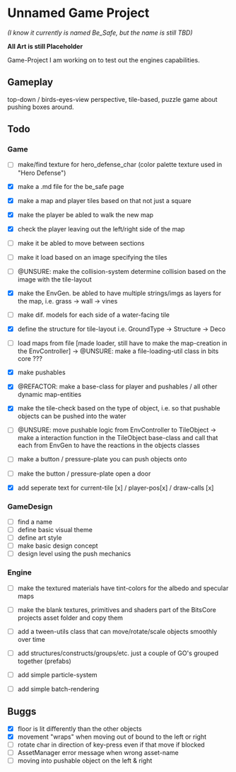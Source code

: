 # Unnamed Game Project

*(I know it currently is named Be_Safe, but the name is still TBD)*

**All Art is still Placeholder**

Game-Project I am working on to test out the engines capabilities.



## Gameplay

top-down / birds-eyes-view perspective, tile-based, puzzle game about pushing boxes around. 


## Todo
	
### Game
- [ ] make/find texture for hero_defense_char (color palette texture used in "Hero Defense")

- [x] make a .md file for the be_safe page
	
- [x] make a map and player tiles based on that not just a square
- [x] make the player be abled to walk the new map
- [x] check the player leaving out the left/right side of the map
- [ ] make it be abled to move between sections
- [ ] make it load based on an image specifying the tiles
- [ ] @UNSURE: make the collision-system determine collision based on the image with the tile-layout
- [x] make the EnvGen. be abled to have multiple strings/imgs as layers for the map, i.e. grass -> wall -> vines
- [ ] make dif. models for each side of a water-facing tile 

- [x] define the structure for tile-layout i.e. GroundType -> Structure -> Deco
- [ ] load maps from file [made loader, still have to make the map-creation in the EnvController]
		-> @UNSURE: make a file-loading-util class in bits core ??? 

- [x] make pushables
- [x] @REFACTOR: make a base-class for player and pushables / all other dynamic map-entities
- [x] make the tile-check based on the type of object, i.e. so that pushable objects can be pushed into the water
- [ ] @UNSURE: move pushable logic from EnvController to TileObject
		-> make a interaction function in the TileObject base-class and call that each from EnvGen to have the reactions in the objects classes
- [ ] make a button / pressure-plate you can push objects onto 
- [ ] make the button / pressure-plate open a door

- [x] add seperate text for current-tile [x] / player-pos[x] / draw-calls [x]

### GameDesign
- [ ] find a name
- [ ] define basic visual theme
- [ ] define art style
- [ ] make basic design concept
- [ ] design level using the push mechanics

### Engine
- [ ] make the textured materials have tint-colors for the albedo and specular maps
- [ ] make the blank textures, primitives and shaders part of the BitsCore projects asset folder and copy them
- [ ] add a tween-utils class that can move/rotate/scale objects smoothly over time
- [ ] add structures/constructs/groups/etc. just a couple of GO's grouped together (prefabs)
- [ ] add simple particle-system
- [ ] add simple batch-rendering


## Buggs

- [x] floor is lit differently than the other objects
- [x] movement "wraps" when moving out of bound to the left or right
- [ ] rotate char in direction of key-press even if that move if blocked
- [ ] AssetManager error message when wrong asset-name
- [ ] moving into pushable object on the left & right
